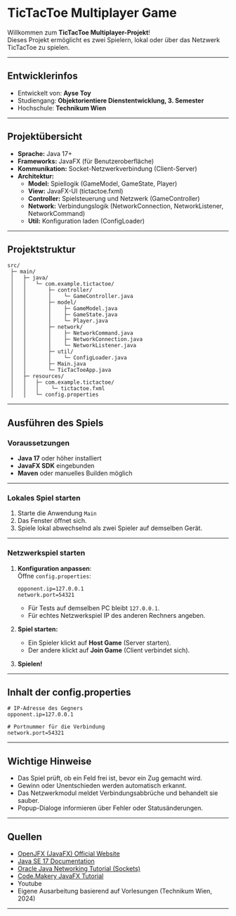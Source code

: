# TicTacToe Multiplayer Game

Willkommen zum **TicTacToe Multiplayer-Projekt**!  
Dieses Projekt ermöglicht es zwei Spielern, lokal oder über das Netzwerk TicTacToe zu spielen.

---
## Entwicklerinfos

- Entwickelt von: **Ayse Toy**
- Studiengang: **Objektorientiere Dienstentwicklung, 3. Semester**
- Hochschule: **Technikum Wien**
---

## Projektübersicht

- **Sprache:** Java 17+
- **Frameworks:** JavaFX (für Benutzeroberfläche)
- **Kommunikation:** Socket-Netzwerkverbindung (Client-Server)
- **Architektur:**
    - **Model:** Spiellogik (GameModel, GameState, Player)
    - **View:** JavaFX-UI (tictactoe.fxml)
    - **Controller:** Spielsteuerung und Netzwerk (GameController)
    - **Network:** Verbindungslogik (NetworkConnection, NetworkListener, NetworkCommand)
    - **Util:** Konfiguration laden (ConfigLoader)

---

## Projektstruktur

```
src/
 ├─ main/
 │   ├─ java/
 │   │   └─ com.example.tictactoe/
 │   │       ├─ controller/
 │   │       │    └─ GameController.java
 │   │       ├─ model/
 │   │       │    ├─ GameModel.java
 │   │       │    ├─ GameState.java
 │   │       │    └─ Player.java
 │   │       ├─ network/
 │   │       │    ├─ NetworkCommand.java
 │   │       │    ├─ NetworkConnection.java
 │   │       │    └─ NetworkListener.java
 │   │       ├─ util/
 │   │       │    └─ ConfigLoader.java
 │   │       ├─ Main.java
 │   │       └─ TicTacToeApp.java
 │   ├─ resources/
 │   │   ├─ com.example.tictactoe/
 │   │   │    └─ tictactoe.fxml
 │   │   └─ config.properties
```

---

## Ausführen des Spiels

### Voraussetzungen

- **Java 17** oder höher installiert
- **JavaFX SDK** eingebunden
- **Maven** oder manuelles Builden möglich

---

### Lokales Spiel starten

1. Starte die Anwendung `Main`
2. Das Fenster öffnet sich.
3. Spiele lokal abwechselnd als zwei Spieler auf demselben Gerät.

---

### Netzwerkspiel starten

1. **Konfiguration anpassen**:  
   Öffne `config.properties`:

   ```properties
   opponent.ip=127.0.0.1
   network.port=54321
   ```

    - Für Tests auf demselben PC bleibt `127.0.0.1`.
    - Für echtes Netzwerkspiel IP des anderen Rechners angeben.

2. **Spiel starten:**
    - Ein Spieler klickt auf **Host Game** (Server starten).
    - Der andere klickt auf **Join Game** (Client verbindet sich).

3. **Spielen!**

---

## Inhalt der config.properties

```properties
# IP-Adresse des Gegners
opponent.ip=127.0.0.1

# Portnummer für die Verbindung
network.port=54321
```

---

## Wichtige Hinweise

- Das Spiel prüft, ob ein Feld frei ist, bevor ein Zug gemacht wird.
- Gewinn oder Unentschieden werden automatisch erkannt.
- Das Netzwerkmodul meldet Verbindungsabbrüche und behandelt sie sauber.
- Popup-Dialoge informieren über Fehler oder Statusänderungen.

---

## Quellen

- [OpenJFX (JavaFX) Official Website](https://openjfx.io/)
- [Java SE 17 Documentation](https://docs.oracle.com/en/java/javase/17/)
- [Oracle Java Networking Tutorial (Sockets)](https://docs.oracle.com/javase/tutorial/networking/sockets/)
- [Code.Makery JavaFX Tutorial](https://code.makery.ch/library/javafx-tutorial/)
- Youtube
- Eigene Ausarbeitung basierend auf Vorlesungen (Technikum Wien, 2024)

---